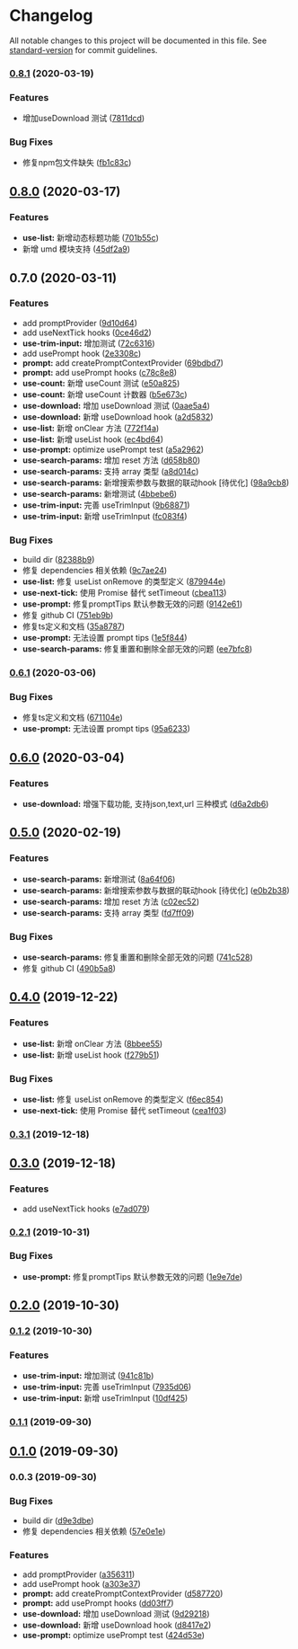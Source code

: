 # Changelog

All notable changes to this project will be documented in this file. See [standard-version](https://github.com/conventional-changelog/standard-version) for commit guidelines.

### [0.8.1](https://github.com/lijinke666/react-7h-hooks/compare/v0.8.0...v0.8.1) (2020-03-19)


### Features

* 增加useDownload 测试 ([7811dcd](https://github.com/lijinke666/react-7h-hooks/commit/7811dcd4b4c7ff6f693d9ceef4ee4d8cad9ced48))


### Bug Fixes

* 修复npm包文件缺失 ([fb1c83c](https://github.com/lijinke666/react-7h-hooks/commit/fb1c83ca248011fa46308d8143ec043c5e386218))

## [0.8.0](https://github.com/lijinke666/react-7h-hooks/compare/v0.7.0...v0.8.0) (2020-03-17)


### Features

* **use-list:** 新增动态标题功能 ([701b55c](https://github.com/lijinke666/react-7h-hooks/commit/701b55cd609ed4d9592bf94ea6f325afd0152c7a))
* 新增 umd 模块支持 ([45df2a9](https://github.com/lijinke666/react-7h-hooks/commit/45df2a9726ae7163492dc85f40ed89aeb1b9ec1f))

## 0.7.0 (2020-03-11)


### Features

* add promptProvider ([9d10d64](https://github.com/lijinke666/react-7h-hooks/commit/9d10d64910d66630724d7b563c696dd1aa7e4833))
* add useNextTick hooks ([0ce46d2](https://github.com/lijinke666/react-7h-hooks/commit/0ce46d29f6486bc8256b8dfbfb73b15009993050))
* **use-trim-input:** 增加测试 ([72c6316](https://github.com/lijinke666/react-7h-hooks/commit/72c63169b427869298d3c47b9ff61414a07428c1))
* add usePrompt hook ([2e3308c](https://github.com/lijinke666/react-7h-hooks/commit/2e3308c3ee1e3f9e9388620a160295fdb8bbd4d3))
* **prompt:** add createPromptContextProvider ([69bdbd7](https://github.com/lijinke666/react-7h-hooks/commit/69bdbd7b799c66f1b3a7d228d9d404d38a3ea71a))
* **prompt:** add usePrompt hooks ([c78c8e8](https://github.com/lijinke666/react-7h-hooks/commit/c78c8e89c8205c6aa495bf18e17b74f4517b3c8f))
* **use-count:** 新增 useCount 测试 ([e50a825](https://github.com/lijinke666/react-7h-hooks/commit/e50a82598681b7f8d5e41ed6a149375cc804403b))
* **use-count:** 新增 useCount 计数器 ([b5e673c](https://github.com/lijinke666/react-7h-hooks/commit/b5e673c9888b9ede4ecbe9dbbfaae5425d2241a9))
* **use-download:** 增加 useDownload 测试 ([0aae5a4](https://github.com/lijinke666/react-7h-hooks/commit/0aae5a4051c2877680b8c0e3eba9be43708bef42))
* **use-download:** 新增 useDownload hook ([a2d5832](https://github.com/lijinke666/react-7h-hooks/commit/a2d58325815965077a8e0dbea0f740f9b10afceb))
* **use-list:** 新增 onClear 方法 ([772f14a](https://github.com/lijinke666/react-7h-hooks/commit/772f14ad1c560254c7a61932dcb70dfcd8232334))
* **use-list:** 新增 useList hook ([ec4bd64](https://github.com/lijinke666/react-7h-hooks/commit/ec4bd64282d54ce20ba64ee6f89a6434d7da2271))
* **use-prompt:** optimize usePrompt test ([a5a2962](https://github.com/lijinke666/react-7h-hooks/commit/a5a2962f008cf37361a5ab908eaad3c985840326))
* **use-search-params:** 增加 reset 方法 ([d658b80](https://github.com/lijinke666/react-7h-hooks/commit/d658b80397d8fbe61ab6d6b09661449e0d172d73))
* **use-search-params:** 支持 array 类型 ([a8d014c](https://github.com/lijinke666/react-7h-hooks/commit/a8d014cdcfb62b5c3e59392099cd3448f4bd34dd))
* **use-search-params:** 新增搜索参数与数据的联动hook [待优化] ([98a9cb8](https://github.com/lijinke666/react-7h-hooks/commit/98a9cb8600a20f5374b7548fea2bec8d226d366d))
* **use-search-params:** 新增测试 ([4bbebe6](https://github.com/lijinke666/react-7h-hooks/commit/4bbebe6eaea3e8c8deddad93f3918d0836de258a))
* **use-trim-input:** 完善 useTrimInput ([9b68871](https://github.com/lijinke666/react-7h-hooks/commit/9b68871ed8fe345d1df5d1263ea3deea84738dde))
* **use-trim-input:** 新增 useTrimInput ([fc083f4](https://github.com/lijinke666/react-7h-hooks/commit/fc083f4bb46f3077581efac45849f7233fc9ea3b))


### Bug Fixes

* build dir ([82388b9](https://github.com/lijinke666/react-7h-hooks/commit/82388b9fd234f4c9ad058419d06be47caccbad42))
* 修复 dependencies 相关依赖 ([9c7ae24](https://github.com/lijinke666/react-7h-hooks/commit/9c7ae245d4552a75135ae956fe99511d555f6e2e))
* **use-list:** 修复 useList onRemove 的类型定义 ([879944e](https://github.com/lijinke666/react-7h-hooks/commit/879944e01e2a2c6e8601e57bac646d37aff7dc50))
* **use-next-tick:** 使用 Promise 替代 setTimeout ([cbea113](https://github.com/lijinke666/react-7h-hooks/commit/cbea113d1690a8506b4c08a3a8534230c3ba6f6d))
* **use-prompt:** 修复promptTips 默认参数无效的问题 ([9142e61](https://github.com/lijinke666/react-7h-hooks/commit/9142e617b26fee78f0a6526215fc111d4c7c2b8e))
* 修复 github CI ([751eb9b](https://github.com/lijinke666/react-7h-hooks/commit/751eb9b79be56672d8f27c63bb8c4d70f6a5116b))
* 修复ts定义和文档 ([35a8787](https://github.com/lijinke666/react-7h-hooks/commit/35a87871386845653ce53b0befa39e6442e0ef6c))
* **use-prompt:** 无法设置 prompt tips ([1e5f844](https://github.com/lijinke666/react-7h-hooks/commit/1e5f8442f202e56d0054f12ed3bb766f8c728290))
* **use-search-params:** 修复重置和删除全部无效的问题 ([ee7bfc8](https://github.com/lijinke666/react-7h-hooks/commit/ee7bfc85c2e9c2f5ba0c86fb504c2edaf3766ee4))

### [0.6.1](https://github.com/lijinke666/react-7h-hooks/compare/v0.6.0...v0.6.1) (2020-03-06)


### Bug Fixes

* 修复ts定义和文档 ([671104e](https://github.com/lijinke666/react-7h-hooks/commit/671104ecf3edc5e37c0f5a7c030001007950be69))
* **use-prompt:** 无法设置 prompt tips ([95a6233](https://github.com/lijinke666/react-7h-hooks/commit/95a6233059342ba474959684b868422c17845032))

## [0.6.0](https://github.com/lijinke666/react-7h-hooks/compare/v0.5.0...v0.6.0) (2020-03-04)

### Features

* **use-download:**  增强下载功能, 支持json,text,url 三种模式 ([d6a2db6](https://github.com/lijinke666/react-7h-hooks/commit/d5a2db656a1fe892927939eeb766d4a762118f1f))

## [0.5.0](https://github.com/lijinke666/react-7h-hooks/compare/v0.4.0...v0.5.0) (2020-02-19)


### Features

* **use-search-params:** 新增测试 ([8a64f06](https://github.com/lijinke666/react-7h-hooks/commit/8a64f06be0f1cf0cfcedf345cadff3bd891fc573))
* **use-search-params:** 新增搜索参数与数据的联动hook [待优化] ([e0b2b38](https://github.com/lijinke666/react-7h-hooks/commit/e0b2b380ba5042948bed356f9bea3dc22822aa06))
* **use-search-params:** 增加 reset 方法 ([c02ec52](https://github.com/lijinke666/react-7h-hooks/commit/c02ec52cea9a8345ea294c19659dcedeea1545ee))
* **use-search-params:** 支持 array 类型 ([fd7ff09](https://github.com/lijinke666/react-7h-hooks/commit/fd7ff09456ef63dcb92b517bddda89ff94cb5383))


### Bug Fixes

* **use-search-params:** 修复重置和删除全部无效的问题 ([741c528](https://github.com/lijinke666/react-7h-hooks/commit/741c52841779ed7c5824059de7b50855d1a55ce0))
* 修复 github CI ([490b5a8](https://github.com/lijinke666/react-7h-hooks/commit/490b5a858336ba218fb94437cfa8111472f8f640))

## [0.4.0](https://github.com/lijinke666/react-7h-hooks/compare/v0.3.1...v0.4.0) (2019-12-22)


### Features

* **use-list:** 新增 onClear 方法 ([8bbee55](https://github.com/lijinke666/react-7h-hooks/commit/8bbee5511230f35a95a6352c7ea4b14d067aeafb))
* **use-list:** 新增 useList hook ([f279b51](https://github.com/lijinke666/react-7h-hooks/commit/f279b5138cf5f9c5f0be3651e02fcd10b9bbd2a3))


### Bug Fixes

* **use-list:** 修复 useList onRemove 的类型定义 ([f6ec854](https://github.com/lijinke666/react-7h-hooks/commit/f6ec854693150cfc1ca20b1dd4a309acc3e9b587))
* **use-next-tick:** 使用 Promise 替代 setTimeout ([cea1f03](https://github.com/lijinke666/react-7h-hooks/commit/cea1f03afd31f1f6772d663b317303168d6d9bcb))

### [0.3.1](https://github.com/lijinke666/react-7h-hooks/compare/v0.3.0...v0.3.1) (2019-12-18)

## [0.3.0](https://github.com/lijinke666/react-7h-hooks/compare/v0.2.1...v0.3.0) (2019-12-18)


### Features

* add useNextTick hooks ([e7ad079](https://github.com/lijinke666/react-7h-hooks/commit/e7ad07971ff765a0cfe122a0b3c90cdcec08f9fc))

### [0.2.1](https://github.com/lijinke666/react-7h-hooks/compare/v0.2.0...v0.2.1) (2019-10-31)


### Bug Fixes

* **use-prompt:** 修复promptTips 默认参数无效的问题 ([1e9e7de](https://github.com/lijinke666/react-7h-hooks/commit/1e9e7de5162b05533d3cbe85d7cd764004793623))

## [0.2.0](https://github.com/lijinke666/react-7h-hooks/compare/v0.1.2...v0.2.0) (2019-10-30)

### [0.1.2](https://github.com/lijinke666/react-7h-hooks/compare/v0.1.1...v0.1.2) (2019-10-30)


### Features

* **use-trim-input:** 增加测试 ([941c81b](https://github.com/lijinke666/react-7h-hooks/commit/941c81b))
* **use-trim-input:** 完善 useTrimInput ([7935d06](https://github.com/lijinke666/react-7h-hooks/commit/7935d06))
* **use-trim-input:** 新增 useTrimInput ([10df425](https://github.com/lijinke666/react-7h-hooks/commit/10df425))

### [0.1.1](https://github.com/lijinke666/react-7h-hooks/compare/v0.1.0...v0.1.1) (2019-09-30)

## [0.1.0](https://github.com/lijinke666/react-7h-hooks/compare/v0.0.3...v0.1.0) (2019-09-30)

### 0.0.3 (2019-09-30)


### Bug Fixes

* build dir ([d9e3dbe](https://github.com/lijinke666/react-7h-hooks/commit/d9e3dbe))
* 修复 dependencies 相关依赖 ([57e0e1e](https://github.com/lijinke666/react-7h-hooks/commit/57e0e1e))


### Features

* add promptProvider ([a356311](https://github.com/lijinke666/react-7h-hooks/commit/a356311))
* add usePrompt hook ([a303e37](https://github.com/lijinke666/react-7h-hooks/commit/a303e37))
* **prompt:** add createPromptContextProvider ([d587720](https://github.com/lijinke666/react-7h-hooks/commit/d587720))
* **prompt:** add usePrompt hooks ([dd03ff7](https://github.com/lijinke666/react-7h-hooks/commit/dd03ff7))
* **use-download:** 增加 useDownload 测试 ([9d29218](https://github.com/lijinke666/react-7h-hooks/commit/9d29218))
* **use-download:** 新增 useDownload hook ([d8417e2](https://github.com/lijinke666/react-7h-hooks/commit/d8417e2))
* **use-prompt:** optimize usePrompt test ([424d53e](https://github.com/lijinke666/react-7h-hooks/commit/424d53e))
